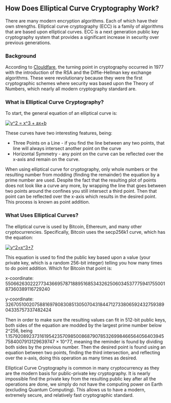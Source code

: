 ## How Does Elliptical Curve Cryptography Work?
There are many modern encryption algorithms. Each of which have their own strengths. Elliptical curve cryptography (ECC) is a family of algorithms that are based upon elliptical curves. ECC is a next generation public key cryptography system that provides a significant increase in security over previous generations.

### Background
According to [Clouldfare](https://blog.cloudflare.com/a-relatively-easy-to-understand-primer-on-elliptic-curve-cryptography/), the turning point in cryptography occurred in 1977 with the introduction of the RSA and the Diffie-Hellman key exchange algorithms. These were revolutionary because they were the first cryptographic schemes where security was based upon the Theory of Numbers, which nearly all modern cryptography standard are.

### What is Elliptical Curve Cryptography?
To start, the general equation of an elliptical curve is: 

<a href="https://www.codecogs.com/eqnedit.php?latex=y^2&space;=&space;x^3&space;&plus;&space;ax&plus;b" target="_blank"><img src="https://latex.codecogs.com/gif.latex?y^2&space;=&space;x^3&space;&plus;&space;ax&plus;b" title="y^2 = x^3 + ax+b" /></a>

These curves have two interesting features, being:
<ul>
  <li>Three Points on a Line - if you find the line between any two points, that line will always intersect another point on the curve</li>
  <li>Horizontal Symmetry - any point on the curve can be reflected over the x-axis and remain on the curve.</li>
 </ul>

When using elliptical curve for cryptography, only whole numbers or the resulting number from modding (finding the remainder) the equation by a prime number are used. Despite the fact that the resulting plot of points does not look like a curve any more, by wrapping the line that goes between two points around the confines you still intersect a third point. Then that point can be reflected over the x-axis which results in the desired point. This process is known as point addition.

### What Uses Elliptical Curves?
The elliptical curve is used by Bitcoin, Ethereum, and many other cryptocurrencies. Specifically, Bitcoin uses the secp256k1 curve, which has the equation:  

<a href="https://www.codecogs.com/eqnedit.php?latex=y^2=x^3&plus;7" target="_blank"><img src="https://latex.codecogs.com/gif.latex?y^2=x^3&plus;7" title="y^2=x^3+7" /></a>

This equation is used to find the public key based upon a value (your private key, which is a random 256-bit integer) telling you how many times to do point addition. Which for Bitcoin that point is: 

x-coordinate: 55066263022277343669578718895168534326250603453777594175500187360389116729240

y-coordinate: 32670510020758816978083085130507043184471273380659243275938904335757337482424

Then in order to make sure the resulting values can fit in 512-bit public keys, both sides of the equation are modded by the largest prime number below 2^256, being 1.15792089237316195423570985008687907853269984665640564039457584007913129639747 × 10^77, meaning the reminder is found by dividing both sides by the previous number. Then the desired point is found using an equation between two points, finding the third intersection, and reflecting over the x-axis, doing this operation as many times as desired.

Elliptical Curve Cryptography is common in many cryptocurrency as they are the modern basis for public-private key cryptography. It is nearly impossible find the private key from the resulting public key after all the operations are done, we simply do not have the computing power on Earth (excluding Quantum Computing). This allows us to have a modern, extremely secure, and relatively fast cryptographic standard. 
